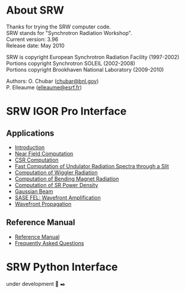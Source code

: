 # About SRW
Thanks for trying the SRW computer code.  
SRW stands for "Synchrotron Radiation Workshop".  
Current version: 3.96  
Release date: May 2010

SRW is copyright European Synchrotron Radiation Facility (1997-2002)  
Portions copyright Synchrotron SOLEIL (2002-2008)  
Portions copyright Brookhaven National Laboratory (2009-2010)

Authors:
O. Chubar (chubar@bnl.gov)  
P. Elleaume (elleaume@esrf.fr)

# SRW IGOR Pro Interface
## Applications

- [Introduction](chap1_introduction.md)
- [Near Field Computation](chap2_nearfield.md)
- [CSR Computation](chap3_CSR.md)
- [Fast Computation of Undulator Radiation Spectra through a Slit](chap4_URS.md)
- [Computation of Wiggler Radiation](chap5_WR.md)
- [Computation of Bending Magnet Radiation](chap6_BMR.md)
- [Computation of SR Power Density](chap7_SRPD.md)
- [Gaussian Beam](chap8_GB.md)
- [SASE FEL: Wavefront Amplification](chap9_SASE.md)
- [Wavefront Propagation](chap10_WP.md)

## Reference Manual

- [Reference Manual](chap11_Ref.md)
- [Frequently Asked Questions](chap12_Ques.md)

# SRW Python Interface
under development
:book:
:black_nib:
